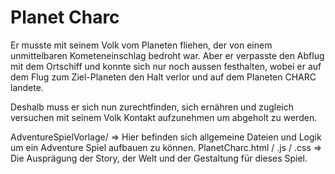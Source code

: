 # Planet Charc
Er musste mit seinem Volk vom Planeten fliehen, der von einem unmittelbaren Kometeneinschlag bedroht war. Aber er verpasste den Abflug mit dem Ortschiff und konnte sich nur noch aussen festhalten, wobei er auf dem Flug zum Ziel-Planeten den Halt verlor und auf dem Planeten CHARC landete.

Deshalb muss er sich nun zurechtfinden, sich ernähren und zugleich versuchen mit seinem Volk Kontakt aufzunehmen um abgeholt zu werden.

AdventureSpielVorlage/ => Hier befinden sich allgemeine Dateien und Logik um ein Adventure Spiel aufbauen zu können.
PlanetCharc.html / .js / .css => Die Ausprägung der Story, der Welt und der Gestaltung für dieses Spiel.

